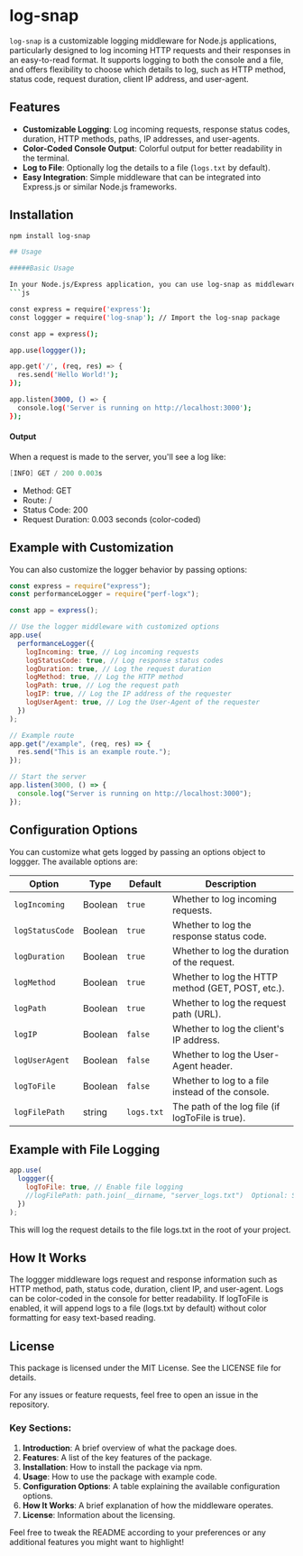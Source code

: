 # log-snap

`log-snap` is a customizable logging middleware for Node.js applications, particularly designed to log incoming HTTP requests and their responses in an easy-to-read format. It supports logging to both the console and a file, and offers flexibility to choose which details to log, such as HTTP method, status code, request duration, client IP address, and user-agent.

## Features

- **Customizable Logging**: Log incoming requests, response status codes, duration, HTTP methods, paths, IP addresses, and user-agents.
- **Color-Coded Console Output**: Colorful output for better readability in the terminal.
- **Log to File**: Optionally log the details to a file (`logs.txt` by default).
- **Easy Integration**: Simple middleware that can be integrated into Express.js or similar Node.js frameworks.

## Installation

````bash
npm install log-snap

## Usage

#####Basic Usage

In your Node.js/Express application, you can use log-snap as middleware:
```js

const express = require('express');
const loggger = require('log-snap'); // Import the log-snap package

const app = express();

app.use(loggger());

app.get('/', (req, res) => {
  res.send('Hello World!');
});

app.listen(3000, () => {
  console.log('Server is running on http://localhost:3000');
});
````

#### Output

When a request is made to the server, you'll see a log like:

```csharp
[INFO] GET / 200 0.003s
```

- Method: GET
- Route: /
- Status Code: 200
- Request Duration: 0.003 seconds (color-coded)

## Example with Customization

You can also customize the logger behavior by passing options:

```js
const express = require("express");
const performanceLogger = require("perf-logx");

const app = express();

// Use the logger middleware with customized options
app.use(
  performanceLogger({
    logIncoming: true, // Log incoming requests
    logStatusCode: true, // Log response status codes
    logDuration: true, // Log the request duration
    logMethod: true, // Log the HTTP method
    logPath: true, // Log the request path
    logIP: true, // Log the IP address of the requester
    logUserAgent: true, // Log the User-Agent of the requester
  })
);

// Example route
app.get("/example", (req, res) => {
  res.send("This is an example route.");
});

// Start the server
app.listen(3000, () => {
  console.log("Server is running on http://localhost:3000");
});
```

## Configuration Options

You can customize what gets logged by passing an options object to loggger. The available options are:

| Option          | Type    | Default    | Description                                       |
| --------------- | ------- | ---------- | ------------------------------------------------- |
| `logIncoming`   | Boolean | `true`     | Whether to log incoming requests.                 |
| `logStatusCode` | Boolean | `true`     | Whether to log the response status code.          |
| `logDuration`   | Boolean | `true`     | Whether to log the duration of the request.       |
| `logMethod`     | Boolean | `true`     | Whether to log the HTTP method (GET, POST, etc.). |
| `logPath`       | Boolean | `true`     | Whether to log the request path (URL).            |
| `logIP`         | Boolean | `false`    | Whether to log the client's IP address.           |
| `logUserAgent`  | Boolean | `false`    | Whether to log the User-Agent header.             |
| `logToFile`     | Boolean | `false`    | Whether to log to a file instead of the console.  |
| `logFilePath`   | string  | `logs.txt` | The path of the log file (if logToFile is true).  |

## Example with File Logging

```js
app.use(
  loggger({
    logToFile: true, // Enable file logging
    //logFilePath: path.join(__dirname, "server_logs.txt")  Optional: Specify the log file path
  })
);
```

This will log the request details to the file logs.txt in the root of your project.

## How It Works

The loggger middleware logs request and response information such as HTTP method, path, status code, duration, client IP, and user-agent.
Logs can be color-coded in the console for better readability.
If logToFile is enabled, it will append logs to a file (logs.txt by default) without color formatting for easy text-based reading.

## License

This package is licensed under the MIT License. See the LICENSE file for details.

For any issues or feature requests, feel free to open an issue in the repository.

### Key Sections:

1. **Introduction**: A brief overview of what the package does.
2. **Features**: A list of the key features of the package.
3. **Installation**: How to install the package via npm.
4. **Usage**: How to use the package with example code.
5. **Configuration Options**: A table explaining the available configuration options.
6. **How It Works**: A brief explanation of how the middleware operates.
7. **License**: Information about the licensing.

Feel free to tweak the README according to your preferences or any additional features you might want to highlight!
